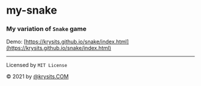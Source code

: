 # my-snake
### My variation of `Snake` game

Demo: [https://krysits.github.io/snake/index.html](https://krysits.github.io/snake/index.html)

---
Licensed by `MIT License`

&copy; 2021 by [@krysits.COM](https://krysits.com)
